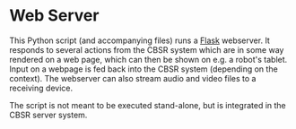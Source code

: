 # Web Server
This Python script (and accompanying files) runs a [Flask](https://palletsprojects.com/p/flask/) webserver. It responds to several actions from the CBSR system which are in some way rendered on a web page, which can then be shown on e.g. a robot's tablet. Input on a webpage is fed back into the CBSR system (depending on the context). The webserver can also stream audio and video files to a receiving device.

The script is not meant to be executed stand-alone, but is integrated in the CBSR server system.